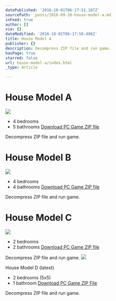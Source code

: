 ```yaml
---
datePublished: '2016-10-01T06:17:51.187Z'
sourcePath: _posts/2016-09-30-house-model-a.md
inFeed: true
author: []
via: {}
dateModified: '2016-10-01T06:17:50.496Z'
title: House Model A
publisher: {}
description: Decompress ZIP file and run game.
hasPage: true
starred: false
url: house-model-a/index.html
_type: Article

---
```

# House Model A
![](https://the-grid-user-content.s3-us-west-2.amazonaws.com/2ce0ba9c-40ca-44fd-88b0-0238083c1086.jpg)

* 4 bedrooms
* 5 bathrooms
[Download PC Game ZIP file][0]

Decompress ZIP file and run game.

# House Model B
![](https://the-grid-user-content.s3-us-west-2.amazonaws.com/0ac3fd7f-2f86-4b52-92e8-1d662fc418e5.jpg)

* 4 bedrooms
* 4 bathrooms
[Download PC Game ZIP file][1]

Decompress ZIP file and run game.

# House Model C
![](https://the-grid-user-content.s3-us-west-2.amazonaws.com/4e36fb78-9d9d-411e-9aa5-110a75eae814.jpg)

* 2 bedrooms
* 2 bathrooms
[Download PC Game ZIP file][2]

Decompress ZIP file and run game.
![](https://s3-us-west-2.amazonaws.com/the-grid-img/p/c018833b8c3104c7bdbdd8831f17c19e034b2550.jpg)

House Model D (latest)

* 2 bedrooms (5x5)
* 1 bathroom
[Download PC Game ZIP File][3]

Decompress ZIP file and run game.

[0]: https://s3-us-west-2.amazonaws.com/vrevit/win64/GameMA73A.zip
[1]: https://s3-us-west-2.amazonaws.com/vrevit/win64/GameMA73B.zip
[2]: https://s3-us-west-2.amazonaws.com/vrevit/win64/GameMA73C.zip
[3]: https://s3-us-west-2.amazonaws.com/vrevit/win64/GameMA73D.zip